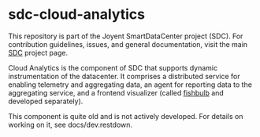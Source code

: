 # sdc-cloud-analytics

This repository is part of the Joyent SmartDataCenter project (SDC).  For 
contribution guidelines, issues, and general documentation, visit the main
[SDC](http://github.com/joyent/sdc) project page.

Cloud Analytics is the component of SDC that supports dynamic instrumentation of
the datacenter.  It comprises a distributed service for enabling telemetry and
aggregating data, an agent for reporting data to the aggregating service, and a
frontend visualizer (called [fishbulb](https://github.com/joyent/fishbulb) and
developed separately).

This component is quite old and is not actively developed.  For details on
working on it, see docs/dev.restdown.
